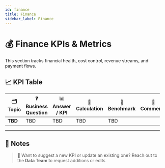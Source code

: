 ```yaml
---
id: finance
title: Finance
sidebar_label: Finance
---
```


# 💰 Finance KPIs & Metrics

This section tracks financial health, cost control, revenue streams, and payment flows.

## 📈 KPI Table

| 🗂️ Topic | ❓ Business Question | 📊 Answer / KPI | 🧮 Calculation | 🎯 Benchmark | 💬 Comments |
| -------- | -------------------- | --------------- | -------------- | ------------ | ----------- |
| **TBD**  | TBD                  | TBD             | TBD            | TBD          |             |

---

## 📝 Notes

> 🔄 Want to suggest a new KPI or update an existing one? Reach out to the **Data Team** to request additions or edits.

